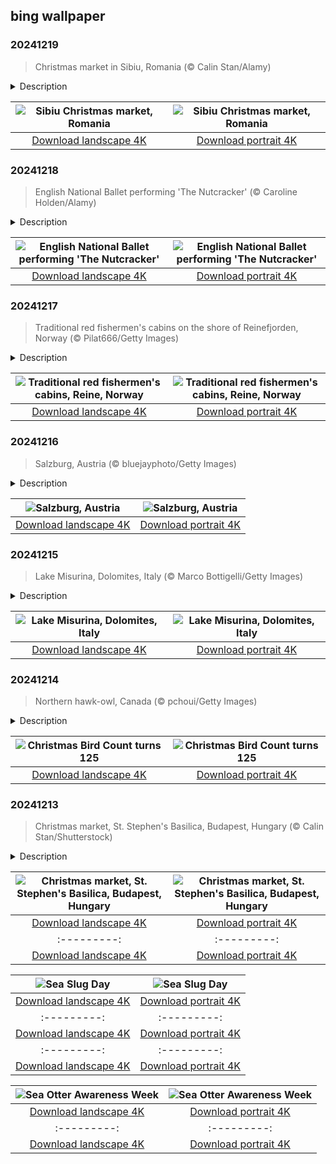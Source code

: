 ## bing wallpaper

### 20241219

> Christmas market in Sibiu, Romania (© Calin Stan/Alamy)

<details>
<summary>Description</summary>

> As the winter chill sets in, the city of Sibiu transforms into a dazzling holiday wonderland as it hosts one of Romania's most popular Christmas markets. The Sibiu Christmas Market, known in Romanian as Târgul de Crăciun din Sibiu, is held in the central square from the end of November until early January. Sparkling strings of lights drape across the square, seen in today's image, creating a canopy that bathes the cobblestone streets in a warm, festive glow. There also stands a beautifully lit Christmas tree, surrounded by charming wooden huts selling everything from handcrafted ornaments to locally made treats like cozonac, a traditional Romanian sweet bread; vin fiert, an aromatic mulled wine; and covrigi, a type of pretzel served warm and sprinkled with salt.
> 
> Sibiu itself is a place steeped in history, known for its well-preserved medieval architecture, colorful facades, and vibrant cultural scene. Once the wealthiest city founded by German settlers in the 12th century, it was designated the European Capital of Culture for 2007. During the Christmas season, Sibiu shines even brighter, with carousels, ice skating rinks, and performances that bring the city to life.
> 
> 

</details>

| ![Sibiu Christmas market, Romania](https://cn.bing.com/th?id=OHR.SibiuRomania_EN-US9223739756_UHD.jpg&pid=hp&w=400&h=224&rs=1&c=4) | ![Sibiu Christmas market, Romania](https://cn.bing.com/th?id=OHR.SibiuRomania_EN-US9223739756_1080x1920.jpg&pid=hp&w=155&h=315&rs=1&c=4) |
|:---------:|:---------:|
| [Download landscape 4K](https://cn.bing.com/th?id=OHR.SibiuRomania_EN-US9223739756_UHD.jpg) | [Download portrait 4K](https://cn.bing.com/th?id=OHR.SibiuRomania_EN-US9223739756_1080x1920.jpg) |

### 20241218

> English National Ballet performing 'The Nutcracker' (© Caroline Holden/Alamy)

<details>
<summary>Description</summary>

> Every holiday season, as snow begins to fall and Christmas lights twinkle in the night, the story of 'The Nutcracker' comes to life on stages around the world. Written by Russian composer Pyotr Ilyich Tchaikovsky in 1892, this beloved ballet is based on E.T.A. Hoffmann's fairy tale 'The Nutcracker and the Mouse King.' Set on Christmas Eve, it follows a young girl named Clara, who goes on an adventure with the Nutcracker Prince as they battle the evil Mouse King. Many renowned ballet companies present their rendition of this classic every year, including the New York City Ballet, the Boston Ballet, and the English National Ballet, pictured here.
> 
> 'The Nutcracker' is cherished for its beautiful choreography, which includes scenes such as the 'Dance of the Sugar Plum Fairy,' performed by the principal female ballerina, and the 'Waltz of the Flowers.' Tchaikovsky's score is noted for its use of the celesta, an instrument with a bell-like tone, which perfectly captures the fairy-tale atmosphere. The ballet's first performance at St. Petersburg's Mariinsky Theatre was not well-received, but it gained worldwide popularity in the mid-20th century, particularly in the United States. Today, 'The Nutcracker,' with its timeless story of magic, wonder, and the festive spirit, remains a holiday favorite.
> 
> 

</details>

| ![English National Ballet performing 'The Nutcracker'](https://cn.bing.com/th?id=OHR.NutcrackerBallet_EN-US8927830113_UHD.jpg&pid=hp&w=400&h=224&rs=1&c=4) | ![English National Ballet performing 'The Nutcracker'](https://cn.bing.com/th?id=OHR.NutcrackerBallet_EN-US8927830113_1080x1920.jpg&pid=hp&w=155&h=315&rs=1&c=4) |
|:---------:|:---------:|
| [Download landscape 4K](https://cn.bing.com/th?id=OHR.NutcrackerBallet_EN-US8927830113_UHD.jpg) | [Download portrait 4K](https://cn.bing.com/th?id=OHR.NutcrackerBallet_EN-US8927830113_1080x1920.jpg) |

### 20241217

> Traditional red fishermen's cabins on the shore of Reinefjorden, Norway (© Pilat666/Getty Images)

<details>
<summary>Description</summary>

> Step aside, regular beach houses—Reine's little red cabins are here to steal the show. One of the prettiest places in the Lofoten Islands of Norway, Reine is a fishing village with a population of around 300. A trading post since 1775, it has evolved from a commercial hub to become a sought-after tourist destination. The village's waterfront is lined with the traditional fishermen's cabins called rorbu or rorbuer, which are mostly red in color, as seen in today's image. Once important to fishermen, these cabins have now become a popular pick for tourist rentals. In 1999, German painter Ingo Kühl set up a pop-up studio in a rorbu in Reine, where he painted scenes of the harbor framed by the towering mountain range. This village truly shines in winter, when you have the chance to see the northern lights twinkling in the night sky.
> 
> 
> 
> 

</details>

| ![Traditional red fishermen's cabins, Reine, Norway](https://cn.bing.com/th?id=OHR.ReinefjordenNorway_EN-US8636083241_UHD.jpg&pid=hp&w=400&h=224&rs=1&c=4) | ![Traditional red fishermen's cabins, Reine, Norway](https://cn.bing.com/th?id=OHR.ReinefjordenNorway_EN-US8636083241_1080x1920.jpg&pid=hp&w=155&h=315&rs=1&c=4) |
|:---------:|:---------:|
| [Download landscape 4K](https://cn.bing.com/th?id=OHR.ReinefjordenNorway_EN-US8636083241_UHD.jpg) | [Download portrait 4K](https://cn.bing.com/th?id=OHR.ReinefjordenNorway_EN-US8636083241_1080x1920.jpg) |

### 20241216

> Salzburg, Austria (© bluejayphoto/Getty Images)

<details>
<summary>Description</summary>

> Today, we're in the Austrian city of Salzburg, a place that never goes out of style. The Advent season here creates a magical atmosphere, making it a truly unforgettable time to visit this city. Twinkling decorations bring the place to life, and the cozy scents of warm chestnuts, mulled wine, and freshly baked cookies mingle in the air. During this time, Salzburger Christkindlmarkt, a world-famous traditional Advent market, is hosted here. Seen on the hill in today's image is the Hohensalzburg Fortress, home to the popular Fortress Advent market, brimming with holiday cheer.
> 
> The streets come alive with parades featuring Krampus and Perchten, unsettling figures central to Austria's cherished folk traditions. When these fearsome characters storm down the streets, half dancing, half stomping, they leave everyone watching with chills. These parades are unlike anything else and are as much a part of Salzburg's Christmas spirit as the soul-soothing Advent Singing. Starting as a simple Christmas carol concert back in 1946, the Salzburg Advent Singing tradition has grown into a genre all its own, inspiring Advent singing events throughout German-speaking countries. Blending traditional songs, alpine tunes, heartfelt readings, and scenic performances, it's now a cherished highlight of the pre-Christmas season. So, the Advent season in Salzburg offers a magical experience you don't want to miss.
> 
> 

</details>

| ![Salzburg, Austria](https://cn.bing.com/th?id=OHR.SalzburgSnow_EN-US8262729220_UHD.jpg&pid=hp&w=400&h=224&rs=1&c=4) | ![Salzburg, Austria](https://cn.bing.com/th?id=OHR.SalzburgSnow_EN-US8262729220_1080x1920.jpg&pid=hp&w=155&h=315&rs=1&c=4) |
|:---------:|:---------:|
| [Download landscape 4K](https://cn.bing.com/th?id=OHR.SalzburgSnow_EN-US8262729220_UHD.jpg) | [Download portrait 4K](https://cn.bing.com/th?id=OHR.SalzburgSnow_EN-US8262729220_1080x1920.jpg) |

### 20241215

> Lake Misurina, Dolomites, Italy (© Marco Bottigelli/Getty Images)

<details>
<summary>Description</summary>

> You might have heard of a pool of tears, but have you ever heard of a lake of tears? Well, legend has it that Lake Misurina, pictured here, in Italy's Dolomites, was born from the sorrow of a giant named Sorapis. At more than 5,700 feet above sea level, it is the largest natural lake in the Cadore region, with its perimeter stretching more than 1.5 miles. The area around the lake is known for its beneficial climate, especially for those with respiratory conditions. Its crystal-clear waters and surrounding hotels provide a perfect getaway for up to 500 visitors. The lake played a role in the 1956 Winter Olympics, where it hosted speed skating events on natural ice, and it has even been immortalized in a pop song by singer Claudio Baglioni. With astounding views, mythical roots, and activities for every season, this lake may well be the Dolomites' most alluring reflection.
> 
> 
> 
> 

</details>

| ![Lake Misurina, Dolomites, Italy](https://cn.bing.com/th?id=OHR.MisurinaLake_EN-US7921587884_UHD.jpg&pid=hp&w=400&h=224&rs=1&c=4) | ![Lake Misurina, Dolomites, Italy](https://cn.bing.com/th?id=OHR.MisurinaLake_EN-US7921587884_1080x1920.jpg&pid=hp&w=155&h=315&rs=1&c=4) |
|:---------:|:---------:|
| [Download landscape 4K](https://cn.bing.com/th?id=OHR.MisurinaLake_EN-US7921587884_UHD.jpg) | [Download portrait 4K](https://cn.bing.com/th?id=OHR.MisurinaLake_EN-US7921587884_1080x1920.jpg) |

### 20241214

> Northern hawk-owl, Canada (© pchoui/Getty Images)

<details>
<summary>Description</summary>

> For 125 years, bird enthusiasts across North America have turned the holiday season into a festive, feathered affair with the Christmas Bird Count. Founded by ornithologist Frank Chapman as an eco-friendly twist on holiday hunting parties, this annual event replaced shotguns with binoculars. Since then, it has become one of the world's longest-running citizen science projects. Every year from December 14 to January 5, volunteers of all ages and birding skill levels come together to survey designated areas called 'circles.' Each circle has a 15-mile diameter, and participants count every bird they see or hear within it. The result is a colossal snapshot of bird diversity, with data collected from over 2,500 locations each season. It's a serious effort to track changes in bird populations, providing valuable data for scientists working to protect vulnerable species.
> 
> One of the fascinating species you might spot is the northern hawk-owl. This medium-sized owl is found in the boreal forests of North America and Europe. Active only during the day, it has exceptional hearing and can plunge into the snow to capture rodents. With its long, tapered tail and small head resembling a hawk, the northern hawk-owl is a striking sight. These owls don't migrate, so they can be spotted year-round. However, winter is the best time to catch a glimpse as they may move south from Canada into the northern United States to find food when it's scarce in their regular territory.
> 
> 

</details>

| ![Christmas Bird Count turns 125](https://cn.bing.com/th?id=OHR.NorthernHawkOwl_EN-US7592435350_UHD.jpg&pid=hp&w=400&h=224&rs=1&c=4) | ![Christmas Bird Count turns 125](https://cn.bing.com/th?id=OHR.NorthernHawkOwl_EN-US7592435350_1080x1920.jpg&pid=hp&w=155&h=315&rs=1&c=4) |
|:---------:|:---------:|
| [Download landscape 4K](https://cn.bing.com/th?id=OHR.NorthernHawkOwl_EN-US7592435350_UHD.jpg) | [Download portrait 4K](https://cn.bing.com/th?id=OHR.NorthernHawkOwl_EN-US7592435350_1080x1920.jpg) |

### 20241213

> Christmas market, St. Stephen's Basilica, Budapest, Hungary (© Calin Stan/Shutterstock)

<details>
<summary>Description</summary>

> As the holiday season kicks off, St. Stephen's Basilica becomes the dazzling centerpiece of one of Budapest's iconic Christmas markets. The fair buzzes with holiday spirit, offering a mix of Hungarian craft, festive décor, and local delicacies, capturing the essence of a traditional Christmas. The Advent Feast—an event held in the weeks leading up to Christmas and part of Hungary's holiday traditions—invites guests to savor dishes like chimney cakes, stuffed cabbage, and goulash soup, while the scent of mulled wine and roasted chestnuts fills the air. A highlight for many is the 3D light show projected onto the basilica's facade, a modern touch that brings this historic structure to life.
> 
> This neoclassical basilica honors Stephen I, also known as King Saint Stephen, who was Hungary's first monarch. Completed in 1906 after decades of construction, it is topped by a towering dome. Visitors can explore its chapels, admire the intricate stained glass, or view a relic that is believed to be the mummified right hand of the king himself. For those seeking a panoramic view, the dome has an observation deck where visitors can enjoy sweeping views of the city's skyline, as shown in today's image.
> 
> 

</details>

| ![Christmas market, St. Stephen's Basilica, Budapest, Hungary](https://cn.bing.com/th?id=OHR.ChristmasBudapest_EN-US0865695821_UHD.jpg&pid=hp&w=400&h=224&rs=1&c=4) | ![Christmas market, St. Stephen's Basilica, Budapest, Hungary](https://cn.bing.com/th?id=OHR.ChristmasBudapest_EN-US0865695821_1080x1920.jpg&pid=hp&w=155&h=315&rs=1&c=4) |
|:---------:|:---------:|
| [Download landscape 4K](https://cn.bing.com/th?id=OHR.ChristmasBudapest_EN-US0865695821_UHD.jpg) | [Download portrait 4K](https://cn.bing.com/th?id=OHR.ChristmasBudapest_EN-US0865695821_1080x1920.jpg) |eDame_EN-US8084146311_UHD.jpg) | [Download portrait 4K](https://cn.bing.com/th?id=OHR.ReopeningNotreDame_EN-US8084146311_1080x1920.jpg) |g) | [Download portrait 4K](https://cn.bing.com/th?id=OHR.MonksMound_EN-US9323884241_1080x1920.jpg) |](https://cn.bing.com/th?id=OHR.Calacas_EN-US6430903741_UHD.jpg) | [Download portrait 4K](https://cn.bing.com/th?id=OHR.Calacas_EN-US6430903741_1080x1920.jpg) |.com/th?id=OHR.SealRiver_EN-US6267835630_1080x1920.jpg&pid=hp&w=155&h=315&rs=1&c=4) |
|:---------:|:---------:|
| [Download landscape 4K](https://cn.bing.com/th?id=OHR.SealRiver_EN-US6267835630_UHD.jpg) | [Download portrait 4K](https://cn.bing.com/th?id=OHR.SealRiver_EN-US6267835630_1080x1920.jpg) |e a more fitting name. Someone call Terry.
> 
> 

</details>

| ![Sea Slug Day](https://cn.bing.com/th?id=OHR.SeaAngel_EN-US5531672696_UHD.jpg&pid=hp&w=400&h=224&rs=1&c=4) | ![Sea Slug Day](https://cn.bing.com/th?id=OHR.SeaAngel_EN-US5531672696_1080x1920.jpg&pid=hp&w=155&h=315&rs=1&c=4) |
|:---------:|:---------:|
| [Download landscape 4K](https://cn.bing.com/th?id=OHR.SeaAngel_EN-US5531672696_UHD.jpg) | [Download portrait 4K](https://cn.bing.com/th?id=OHR.SeaAngel_EN-US5531672696_1080x1920.jpg) |OHR.DarkSkyAcadia_EN-US6966527964_1080x1920.jpg) |.bing.com/th?id=OHR.GoldenJellyfish_EN-US6743816471_1080x1920.jpg&pid=hp&w=155&h=315&rs=1&c=4) |
|:---------:|:---------:|
| [Download landscape 4K](https://cn.bing.com/th?id=OHR.GoldenJellyfish_EN-US6743816471_UHD.jpg) | [Download portrait 4K](https://cn.bing.com/th?id=OHR.GoldenJellyfish_EN-US6743816471_1080x1920.jpg) |ng.com/th?id=OHR.LastDollarRoad_EN-US7923638318_UHD.jpg&pid=hp&w=400&h=224&rs=1&c=4) | ![First day of autumn](https://cn.bing.com/th?id=OHR.LastDollarRoad_EN-US7923638318_1080x1920.jpg&pid=hp&w=155&h=315&rs=1&c=4) |
|:---------:|:---------:|
| [Download landscape 4K](https://cn.bing.com/th?id=OHR.LastDollarRoad_EN-US7923638318_UHD.jpg) | [Download portrait 4K](https://cn.bing.com/th?id=OHR.LastDollarRoad_EN-US7923638318_1080x1920.jpg) |ppers who hunted otters to near extinction before they were protected by law. Although sea otter populations have rebounded, they are still considered endangered. Otters live along the Pacific Coast of North America, from California up to Alaska. Although they can walk on land, they almost never find the need or desire to, even when it's nap time. When they're ready for a snooze, they'll raft up, wrap themselves in a strand of kelp to keep them from drifting away, and recline on the world's biggest waterbed.

</details>

| ![Sea Otter Awareness Week](https://cn.bing.com/th?id=OHR.SitkaOtters_EN-US7714053956_UHD.jpg&pid=hp&w=400&h=224&rs=1&c=4) | ![Sea Otter Awareness Week](https://cn.bing.com/th?id=OHR.SitkaOtters_EN-US7714053956_1080x1920.jpg&pid=hp&w=155&h=315&rs=1&c=4) |
|:---------:|:---------:|
| [Download landscape 4K](https://cn.bing.com/th?id=OHR.SitkaOtters_EN-US7714053956_UHD.jpg) | [Download portrait 4K](https://cn.bing.com/th?id=OHR.SitkaOtters_EN-US7714053956_1080x1920.jpg) |oo_EN-US7569665443_UHD.jpg&pid=hp&w=400&h=224&rs=1&c=4) | ![World Bamboo Day](https://cn.bing.com/th?id=OHR.ArashiyamaBamboo_EN-US7569665443_1080x1920.jpg&pid=hp&w=155&h=315&rs=1&c=4) |
|:---------:|:---------:|
| [Download landscape 4K](https://cn.bing.com/th?id=OHR.ArashiyamaBamboo_EN-US7569665443_UHD.jpg) | [Download portrait 4K](https://cn.bing.com/th?id=OHR.ArashiyamaBamboo_EN-US7569665443_1080x1920.jpg) |